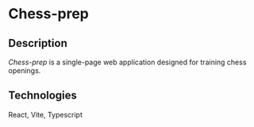 # Chess-prep

## Description

_Chess-prep_ is a single-page web application designed for training chess openings.

## Technologies

React, Vite, Typescript
